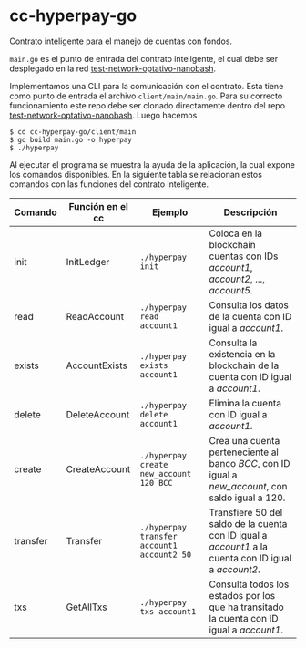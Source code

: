# cc-hyperpay-go
Contrato inteligente para el manejo de cuentas con fondos.

`main.go` es el punto de entrada del contrato inteligente, el cual debe ser desplegado en la red [test-network-optativo-nanobash](https://github.com/ic-matcom/test-network-optativo-nanobash).

Implementamos una CLI para la comunicación con el contrato. Esta tiene como punto de entrada el archivo `client/main/main.go`. Para su correcto funcionamiento este repo debe ser clonado directamente dentro del repo [test-network-optativo-nanobash](https://github.com/ic-matcom/test-network-optativo-nanobash). Luego hacemos

```console
$ cd cc-hyperpay-go/client/main
$ go build main.go -o hyperpay
$ ./hyperpay
```

Al ejecutar el programa se muestra la ayuda de la aplicación, la cual expone los comandos disponibles. En la siguiente tabla se relacionan estos comandos con las funciones del contrato inteligente.

| Comando | Función en el cc | Ejemplo | Descripción |
|--------|--------|--------|--------|
| init | InitLedger | `./hyperpay init` | Coloca en la blockchain cuentas con IDs *account1*, *account2*, ..., *account5*. |
| read | ReadAccount | `./hyperpay read account1` | Consulta los datos de la cuenta con ID igual a *account1*. |
| exists | AccountExists | `./hyperpay exists account1` | Consulta la existencia en la blockchain de la cuenta con ID igual a *account1*. |
| delete | DeleteAccount | `./hyperpay delete account1` | Elimina la cuenta con ID igual a *account1*. |
| create | CreateAccount | `./hyperpay create new_account 120 BCC` | Crea una cuenta perteneciente al banco *BCC*, con ID igual a *new_account*, con saldo igual a 120. |
| transfer | Transfer | `./hyperpay transfer account1 account2 50` | Transfiere 50 del saldo de la cuenta con ID igual a *account1* a la cuenta con ID igual a *account2*. |
| txs | GetAllTxs | `./hyperpay txs account1` | Consulta todos los estados por los que ha transitado la cuenta con ID igual a *account1*. |